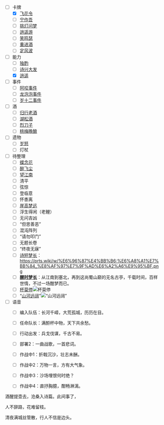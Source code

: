 - [ ] 卡牌
	- [x] [飞花令](card/飞花令.md)
	- [ ] [宁作吾](card/宁作吾.md)
	- [ ] [挑灯问梦](card/挑灯问梦.md)
	- [ ] [逍遥游](card/逍遥游.md)
	- [ ] [笑鸣瑟](card/笑鸣瑟.md)
	- [ ] [重进酒](card/重进酒.md)
	- [ ] [定风波](card/定风波.md)
- [ ] 能力
	- [ ] [独酌](power/独酌.md)
	- [ ] [诗兴大发](power/诗兴大发.md)
	- [x] [逍遥](power/逍遥.md)
- [ ] 事件
	- [ ] [阿咬事件](event/阿咬事件.md)
	- [ ] [龙泡泡事件](event/龙泡泡事件.md)
	- [ ] [岁十二事件](event/岁十二事件.md)
- [ ] 酒
	- [ ] [归行老酒](potion/归行老酒.md)
	- [ ] [湖松酒](potion/湖松酒.md)
	- [ ] [烈刀子](potion/烈刀子.md)
	- [ ] [桃梅晚酿](potion/桃梅晚酿.md)
- [ ] 遗物
	- [ ] [岁怒](relic/岁怒.md)
	- [ ] 灯杖
- [ ] 待整理
	- [ ] [蝶念花](card/蝶念花.md)
	- [ ] [醉飞尘](card/醉飞尘.md)
	- [ ] [望江南](card/望江南.md)
	- [ ] 清平
	- [ ] 弦惊
	- [ ] 登临意
	- [ ] 怀黍离
	- [ ] [崖高梦远](card/崖高梦远.md)
	- [ ] 浮生得闲（老鲤）
	- [ ] 无问吉凶
	- [ ] “但思善恶”
	- [ ] 混沌阵列
	- [ ] “请勿叩门”
	- [ ] 无题长卷
	- [ ] “终夜无寐”
	- [ ] [诗短梦长](card/诗短梦长.md)：<https://prts.wiki/w/%E6%96%87%E4%BB%B6:%E6%A8%A1%E7%BB%84_%E8%AF%97%E7%9F%AD%E6%A2%A6%E9%95%BF.png>
	- [ ] **[醒时梦长](card/醒时梦长.md)**：从江南到塞北，再到这尚蜀山巅的无名古亭，千载时间，百样世情，不过一场酣梦而已。
	- [ ] [杯莫停](card/杯莫停.md)![杯莫停](https://torappu.prts.wiki/assets/build_skill_icon/bskill_ctrl_clear_sui.png)
	- [ ] “[山河远阔](card/山河远阔.md)”![“山河远阔”](https://torappu.prts.wiki/assets/build_skill_icon/bskill_ctrl_cost_bd1&bd2.png)
- [ ] 语音
	- [ ] 编入队伍：长河千嶂，大荒孤城，历历在目。
	- [ ] 任命队长：满酹杯中物，天下共余愁。
	- [ ] 行动出发：兵戈伐谋，千古不易。
	- [ ] 部署2：一曲战歌，一首悲词。
	- [ ] 作战中1：折戟沉沙，壮志未酬。
	- [ ] 作战中2：万物一言，方有大气象。
	- [ ] 作战中3：沙场埋恨何时绝？
	- [ ] 作战中4：直抒胸臆，酣畅淋漓。


酒醒提壶去，沧桑入诗篇。此间事了，

人不辞路，花难留枝。

清夜满城丝管散，行人不信是边头。